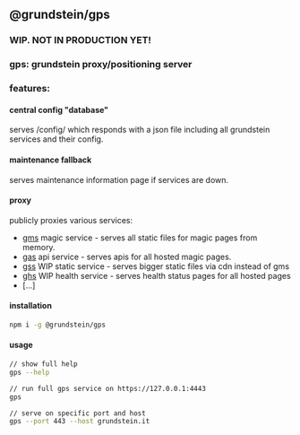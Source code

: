 ## @grundstein/gps

### WIP. NOT IN PRODUCTION YET!

### gps: grundstein proxy/positioning server

### features:

#### central config "database"
serves /config/ which responds with a json file including all grundstein services and their config.

#### maintenance fallback

serves maintenance information page if services are down.

#### proxy

publicly proxies various services:

* [gms](https://github.com/grundstein/gms)
  magic service - serves all static files for magic pages from memory.
* [gas](https://github.com/grundstein/gas)
  api service - serves apis for all hosted magic pages.
* [gss](https://github.com/grundstein/gss)
  WIP static service - serves bigger static files via cdn instead of gms
* [ghs](https://github.com/grundstein/ghs)
  WIP health service - serves health status pages for all hosted pages
* [...]

#### installation
```bash
npm i -g @grundstein/gps
```

#### usage
```bash
// show full help
gps --help

// run full gps service on https://127.0.0.1:4443
gps

// serve on specific port and host
gps --port 443 --host grundstein.it
```
